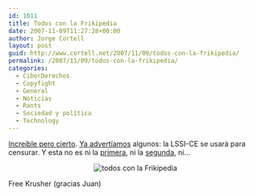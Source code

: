 ```yaml
---
id: 1011
title: Todos con la Frikipedia
date: 2007-11-09T11:27:28+00:00
author: Jorge Cortell
layout: post
guid: http://www.cortell.net/2007/11/09/todos-con-la-frikipedia/
permalink: /2007/11/09/todos-con-la-frikipedia/
categories:
  - CiberDerechos
  - Copyfight
  - General
  - Noticias
  - Rants
  - Sociedad y polí­tica
  - Technology
---
```

<a title="Noticia" target="_blank" href="http://www.publico.es/015065/sentencia/firme/frikipedia/atentar/honor/sgae">Increí­ble pero cierto</a>. <a target="_blank" title="Artí­culo sobre censura" href="http://www.cortell.net/2005/07/04/los-peligros-ocultos-de-la-red-iii-la-censura-pci-30/">Ya advertí­amos</a> algunos: la LSSI-CE se usará para censurar. Y esta no es ni la <a target="_blank" title="Caso Mamoncí­n" href="http://www.cortell.net/2007/09/19/desarrollo-caso-mamoncin-sgae-vs-alasbarricadasorg-mas-sobre-el-honor/">primera</a>, ni la <a target="_blank" title="Caso ALasBarricadas" href="http://www.cortell.net/2007/09/20/sentencia-alasbarricadasorg-ejemplo-de-censura-legalizada/">segunda</a>, ni&#8230;

<div style="text-align: center">
  <img title="todos con la Frikipedia" alt="todos con la Frikipedia" src="http://img20.imageshack.us/img20/7876/sgaedd8.jpg" />
</div>

Free Krusher (gracias Juan)